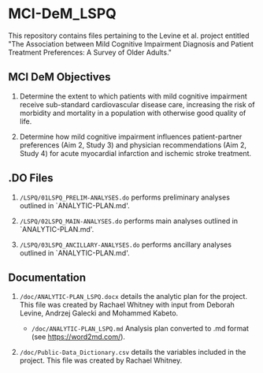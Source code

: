 # MCI-DeM_LSPQ

This repository contains files pertaining to the Levine et al. project entitled "The Association between Mild Cognitive Impairment Diagnosis and Patient Treatment Preferences: A Survey of Older Adults."


## MCI DeM Objectives

1. Determine the extent to which patients with mild cognitive impairment receive sub-standard cardiovascular disease care, increasing the risk of morbidity and mortality in a population with otherwise good quality of life. 

2. Determine how mild cognitive impairment influences patient-partner preferences (Aim 2, Study 3) and physician recommendations (Aim 2, Study 4) for acute myocardial infarction and ischemic stroke treatment.  

## .DO Files

1. `/LSPQ/01LSPQ_PRELIM-ANALYSES.do` performs preliminary analyses outlined in `ANALYTIC-PLAN.md'.   

2. `/LSPQ/02LSPQ_MAIN-ANALYSES.do` performs main analyses outlined in `ANALYTIC-PLAN.md'.   

3. `/LSPQ/03LSPQ_ANCILLARY-ANALYSES.do` performs ancillary analyses outlined in `ANALYTIC-PLAN.md'.   

## Documentation

1. `/doc/ANALYTIC-PLAN_LSPQ.docx` details the analytic plan for the project. This file was created by Rachael Whitney with input from Deborah Levine, Andrzej Galecki and Mohammed Kabeto. 

   * `/doc/ANALYTIC-PLAN_LSPQ.md` Analysis plan converted to .md format (see https://word2md.com/).

2. `/doc/Public-Data_Dictionary.csv` details the variables included in the project. This file was created by Rachael Whitney. 

